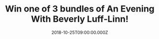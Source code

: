 ---
campaign-uuid: "c-e5ee06b3-d173-4d0e-8b05-d454c30b9f60"
type: "Preview"
category: "Entertainment"
date: "2018-10-25T09:00:00.000Z"
end-date: "2018-11-02T23:59:00.000Z"
disable-form: false
is_promoted: true
has_entry_page: true
title: "Win one of 3 bundles of An Evening With Beverly Luff-Linn!"
competition-description: "<p>An Evening With Beverly Luff-Linn, the ‘screwball Odyssey\
  \ into the absurd’ from director Jim Hosking (the warped mind that brought you The\
  \ Greasy Strangler) starring Aubrey Plaza, Jemaine Clement and Matt Berry is out\
  \ in UK cinemas now and on DVD and Blu-Ray on October 29.</p>\r\n<p>We are giving\
  \ away 3 bundles full of goodies from the movie to 3 lucky NME AAA members to win,\
  \ including: the official Blu-Ray, a poster & the soundtrack download of the movie!</p>\
  \ <p>If you can’t wait to watch it, enter below for a chance to win and if you want\
  \ to see the trailer, find out where the film is playing and pre order click <a\
  \ href=“https://whoisbeverlylufflinn.com\">here.</a>"
hero-header: "Win one of 3 bundles of An Evening With Beverly Luff-Linn!"
terms-confirmation: "N/A"
banner-img: "https://assets.expresslyapp.com/asset-d7acf22a-81a3-4ec3-b31b-986ee4965586.jpg"
logo-left-href: "aaa.nme.com"
logo-left-image: "https://assets.expresslyapp.com/asset-e75736ab-3d99-4630-bb78-ddbe5e82398c.jpg"
logo-left-title: "NME AAA"
bg-image-hero: "https://assets.expresslyapp.com/asset-34289e43-2de6-432b-9921-3003246f2572.jpg"
bg-image-first: "https://assets.expresslyapp.com/asset-67486fdf-e0ae-432f-b0ba-29518af71f2d.jpg"
bg-image-second: "https://assets.expresslyapp.com/asset-58d569e9-fd0c-4afd-81bf-79b206188f10.jpg"
section1-content: "After getting fired from the cappuccino shop run by her scheming\
  \ husband Shane Danger (Emile Hirsch), a depressed Lulu (Aubrey Plaza) returns home.\
  \ However, she is stunned when a TV commercial for “An Evening With Beverly Luff\
  \ Linn For One Magical Night Only” reveals a mysterious man (Craig Robinson) from\
  \ her past. And when Shane and his bumbling cohorts steal a cashbox from Lulu’s\
  \ adopted vegan brother Adjay, specialist Colin (Jemaine Clement) enters the fray\
  \ to retrieve the stolen funds. But Lulu seizes the opportunity to run off in search\
  \ of her mystery man - and events only get crazier from there…"
section2-content: "<p>To celebrate the release of the hilarious movie: An Evening\
  \ With Beverly Luff-Linn we have 3 bundles with the film on Blu-Ray, posters and\
  \ downloads of the amazing soundtrack by Andy Hung (The F**ck Buttons) to give away\
  \ to 3 lucky NME readers!</p>\r\n<p>Want it to be yours? Think no more and enter\
  \ the form below for a chance to win and enjoy this funny comedy!</p>\r\n<p>Good\
  \ luck!</p>"
entry-title: "Win one of 3 bundles of An Evening With Beverly Luff-Linn!"
entry-content: "Enter the draw to win one of 3 bundles of An Evening With Beverly\
  \ Luff-Linn by completing the form below before 23:59 on 2nd of November 2018."
has-winner: false
prize-description: "One of 3 bundles of An Evening With Beverly Luff-Linn. including:\
  \ the official Blu-Ray, a poster & a soundtrack download of the movie."
special-conditions: "Multiple entries are allowed up to one every day."
---